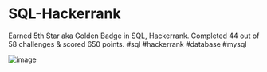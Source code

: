 # SQL-Hackerrank
Earned 5th Star aka Golden Badge in SQL, Hackerrank.
Completed 44 out of 58 challenges & scored 650 points.
#sql #hackerrank #database #mysql

![image](https://user-images.githubusercontent.com/81074236/210180444-edc8efcc-eaa5-4c33-a672-2dc2ec0ff93f.png)
